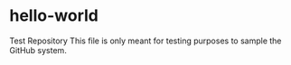 # hello-world
Test Repository
This file is only meant for testing purposes to sample the GitHub system.
